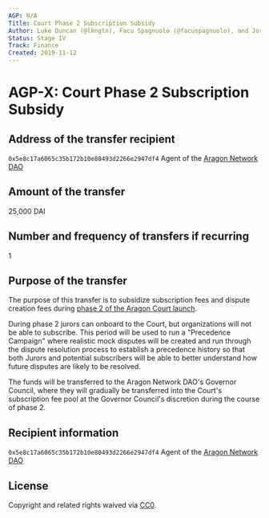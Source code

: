 ```yaml
---
AGP: N/A
Title: Court Phase 2 Subscription Subsidy
Author: Luke Duncan (@lkngtn), Facu Spagnuolo (@facuspagnuolo), and Jorge Izquierdo (@izqui)
Status: Stage IV
Track: Finance
Created: 2019-11-12
---
```


# **AGP-X: Court Phase 2 Subscription Subsidy**

## **Address of the transfer recipient**

 `0x5e8c17a6065c35b172b10e80493d2266e2947df4` Agent of the [Aragon Network DAO](https://mainnet.aragon.org/#/network)

## **Amount of the transfer**

25,000 DAI

## **Number and frequency of transfers if recurring**

1

## **Purpose of the transfer**

The purpose of this transfer is to subsidize subscription fees and dispute creation fees during [phase 2 of the Aragon Court launch](https://forum.aragon.org/t/aragon-network-launch-phases-and-target-dates/1263).

During phase 2 jurors can onboard to the Court, but organizations will not be able to subscribe. This period will be used to run a "Precedence Campaign" where realistic mock disputes will be created and run through the dispute resolution process to establish a precedence history so that both Jurors and potential subscribers will be able to better understand how future disputes are likely to be resolved.

The funds will be transferred to the Aragon Network DAO's Governor Council, where they will gradually be transferred into the Court's subscription fee pool at the Governor Council's discretion during the course of phase 2.

## **Recipient information**

`0x5e8c17a6065c35b172b10e80493d2266e2947df4` Agent of the [Aragon Network DAO](https://mainnet.aragon.org/#/network)

## **License**

Copyright and related rights waived via [CC0](https://creativecommons.org/publicdomain/zero/1.0/).
